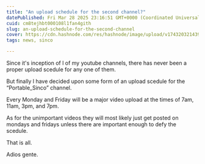 ```yaml
---
title: "An upload schedule for the second channel?"
datePublished: Fri Mar 28 2025 23:16:51 GMT+0000 (Coordinated Universal Time)
cuid: cm8tejhbt000108l1fan4gith
slug: an-upload-schedule-for-the-second-channel
cover: https://cdn.hashnode.com/res/hashnode/image/upload/v1743203214394/e6ba29d1-d09a-4f7d-8520-5c1c5f9df419.png
tags: news, sinco

---
```


Since it's inception of l of my youtube channels, there has never been a proper upload scedule for any one of them.

But finally l have decided upon some form of an upload scedule for the “Portable\_Sinco” channel.

Every Monday and Friday will be a major video upload at the times of 7am, 11am, 3pm, and 7pm.

As for the unimportant videos they will most likely just get posted on mondays and fridays unless there are important enough to defy the scedule.

That is all.

Adios gente.